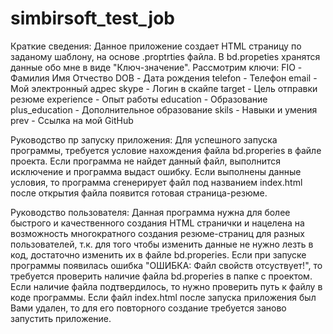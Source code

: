 # simbirsoft_test_job
Краткие сведения:
Данное приложение создает HTML страницу по заданому шаблону, на основе .proptrties файла. 
В bd.propeties хранятся данные обо мне в виде "Ключ-значение". Рассмотрим ключи:
FIO - Фамилия Имя Отчество
DOB - Дата рождения
telefon - Телефон
email - Мой электронный адрес
skype - Логин в скайпе
target - Цель отправки резюме
experience - Опыт работы
education - Образование
plus_education - Дополнительное образование
skils - Навыки и умения
prev - Ссылка на мой GitHub

Руководство пр запуску приложения:
Для успешного запуска программы, требуется условие нахождения файла bd.properies в файле проекта.
Если программа не найдет данный файл, выполнится исключение и программа выдаст ошибку.
Если выполнены данные условия, то программа сгенерирует файл под названием index.html 
после открытия файла появится готовая страница-резюме.

Руководство пользователя:
Данная программа нужна для более быстрого и качественного создания HTML странички и нацелена на
возможность многократного создания резюме-страниц для разных пользователей, т.к. для того чтобы изменить данные
не нужно лезть в код, достаточно изменить их в файле bd.properies.
Если при запуске программы появилась ошибка "ОШИБКА: Файл свойств отсуствует!", 
то требуется проверить наличие файла bd.properies в папке с проектом. Если наличие файла подтвердилось,
то нужно проверить путь к файлу в коде программы.
Если файл index.html после запуска приложения был Вами удален, то для его повторного создание требуется заново запустить приложение.



